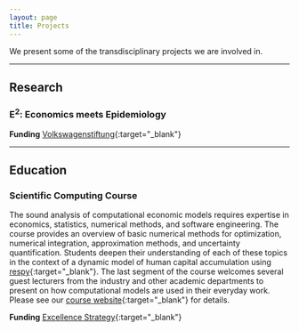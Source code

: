 ```yaml
---
layout: page
title: Projects
---
```


We present some of the transdisciplinary projects we are involved in.

---

## Research 

### E<sup>2</sup>: Economics meets Epidemiology

**Funding** [Volkswagenstiftung](https://www.volkswagenstiftung.de/){:target="_blank"}

---

## Education 

### Scientific Computing Course

The sound analysis of computational economic models requires expertise in economics, statistics, numerical methods, and software engineering. The course provides an overview of basic numerical methods for optimization, numerical integration, approximation methods, and uncertainty quantification. Students deepen their understanding of each of these topics in the context of a dynamic model of human capital accumulation using [respy](https://respy.readthedocs.io){:target="_blank"}. The last segment of the course welcomes several guest lecturers from the industry and other academic departments to present on how computational models are used in their everyday work. Please see our [course website](https://ose-scientific-computing.readthedocs.io){:target="_blank"} for details.

**Funding** [Excellence Strategy](http://tra1.uni-bonn.de){:target="_blank"}
